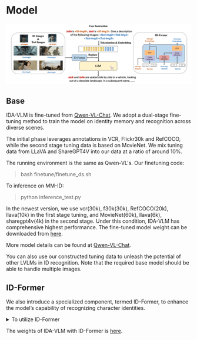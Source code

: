 # Model

<img src="../fig/idavlm.png">

## Base

IDA-VLM is fine-tuned from [Qwen-VL-Chat](https://github.com/QwenLM/Qwen-VL). We adopt a dual-stage fine-tuning method to train the model on identity memory and recognition across diverse scenes.

The initial phase leverages annotations in VCR, Flickr30k and RefCOCO, while the second stage tuning data is based on MovieNet. We mix tuning data from LLaVA and ShareGPT4V into our data at a ratio of around 10%.

The running environment is the same as Qwen-VL's. Our finetuning code:

> bash finetune/finetune_ds.sh

To inference on MM-ID:

> python inference_test.py

In the newest version, we use vcr(30k), f30k(30k), RefCOCO(20k), llava(10k) in the first stage tuning, and MovieNet(60k), llava(6k), sharegpt4v(4k) in the second stage. Under this condition, IDA-VLM has comprehensive highest performance. The fine-tuned model weight can be downloaded from [here](https://huggingface.co/jiyatai/IDA-VLM/tree/main/weights/model-base).

More model details can be found at [Qwen-VL-Chat](https://github.com/QwenLM/Qwen-VL).

You can also use our constructed tuning data to unleash the potential of other LVLMs in ID recognition. Note that the required base model should be able to handle multiple images.

## ID-Former

We also introduce a specialized component, termed ID-Former, to enhance the model’s capability of recognizing character identities.

<details>
  <summary>To utilize ID-Former</summary>

ID-Former's architecture can be seen in Line 153 of visual.py in model folder. After you download the model weight, the same files can be found in weight folder.

Note that if you want to train with ID-Former, you need open 'use_llava', which will use two dataloader, one is for ID reference tuning data and the other one is for llava, sharegpt4v training data.

To load two dataloaders, you need replace trainer.py in your transformers lib.

</details>

The weights of IDA-VLM with ID-Former is [here](https://huggingface.co/jiyatai/IDA-VLM/tree/main/weights/model-idf).





